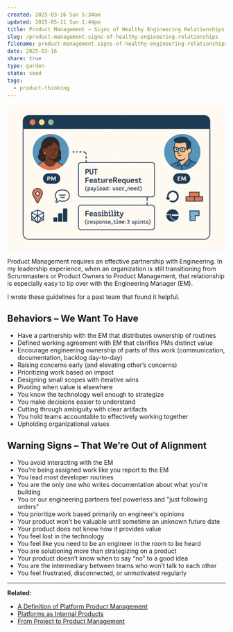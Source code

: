 ```yaml
---
created: 2025-03-16 Sun 5:34am
updated: 2025-05-11 Sun 1:44pm
title: Product Management – Signs of Healthy Engineering Relationships
slug: /product-management-signs-of-healthy-engineering-relationships
filename: product-management-signs-of-healthy-engineering-relationships
date: 2025-03-16
share: true
type: garden
state: seed
tags:
  - product-thinking
---
```

![pm-em-relationship.png](../../static/images/pm-em-relationship.png)

Product Management requires an effective partnership with Engineering. In my leadership experience, when an organization is still transitioning from Scrummasters or Product Owners to Product Management, that relationship is especially easy to tip over with the Engineering Manager (EM). 

I wrote these guidelines for a past team that found it helpful. 

## Behaviors – We Want To Have

- Have a partnership with the EM that distributes ownership of routines
- Defined working agreement with EM that clarifies PMs distinct value 
- Encourage engineering ownership of parts of this work (communication, documentation, backlog day-to-day)
- Raising concerns early (and elevating other’s concerns) 
- Prioritizing work based on impact
- Designing small scopes with iterative wins
- Pivoting when value is elsewhere
- You know the technology well enough to strategize
- You make decisions easier to understand
- Cutting through ambiguity with clear artifacts
- You hold teams accountable to effectively working together
- Upholding organizational values

## Warning Signs – That We’re Out of Alignment

- You avoid interacting with the EM
- You’re being assigned work like you report to the EM 
- You lead most developer routines
- You are the only one who writes documentation about what you're building
- You or our engineering partners feel powerless and "just following orders"
- You prioritize work based primarily on engineer's opinions
- Your product won’t be valuable until sometime an unknown future date
- Your product does not know how it provides value
- You feel lost in the technology
- You feel like you need to be an engineer in the room to be heard
- You are solutioning more than strategizing on a product
- Your product doesn’t know when to say “no” to a good idea
- You are the intermediary between teams who won’t talk to each other
- You feel frustrated, disconnected, or unmotivated regularly

---
**Related:**
- [A Definition of Platform Product Management](/garden/a-definition-of-platform-product-management)
- [Platforms as Internal Products](/garden/platforms-as-internal-products)
- [From Project to Product Management](/articles/from-project-to-product-management)

